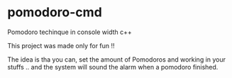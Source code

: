 # pomodoro-cmd
Pomodoro techinque in console width c++

This project was made only for fun !!

The idea is tha you can, set the amount of Pomodoros
and working in your stuffs .. and the system will sound the alarm
when a pomodoro finished.
